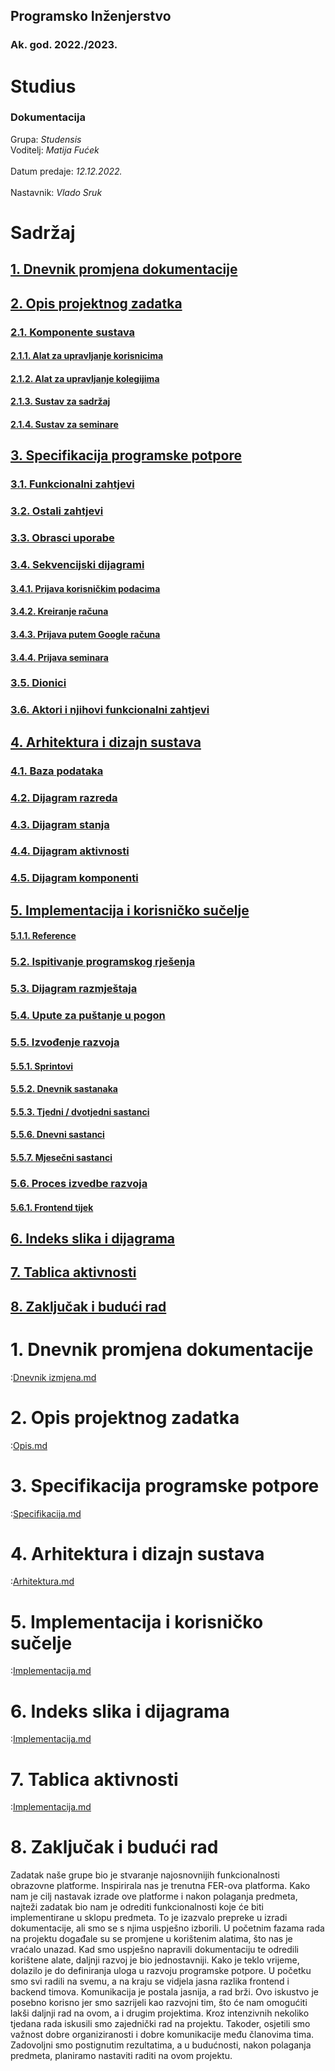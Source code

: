 <div class="cover">
	<div class="top">
		<h2> Programsko Inženjerstvo </h2>
		<h3> Ak. god. 2022./2023. </h3>
	</div>
	<div class="middle">
		<h1> Studius </h1>
		<h3> Dokumentacija </h3>
	</div>
	<div class="bottom">
		Grupa: <i> Studensis </i>
		<br/>
		Voditelj: <i> Matija Fućek </i>
		<br/>
		<br/>
		Datum predaje: <i> 12.12.2022. </i>
		<br/>
		<br/>
		Nastavnik: <i> Vlado Sruk </i>
	</div>
</div>

# Sadržaj

<!-- <table style="">
	<tr><td> 1
	</td><td style="text-align: right"> 2
	</td></tr>
</table> -->

## [1. Dnevnik promjena dokumentacije](#1)

## [2. Opis projektnog zadatka](#2)

### [2.1. Komponente sustava](#2.1)

#### [2.1.1. Alat za upravljanje korisnicima](#2.1.1)

#### [2.1.2. Alat za upravljanje kolegijima](#2.1.2)

#### [2.1.3. Sustav za sadržaj](#2.1.3)

#### [2.1.4. Sustav za seminare](#2.1.4)

## [3. Specifikacija programske potpore](#3)

### [3.1. Funkcionalni zahtjevi](#3.1)

### [3.2. Ostali zahtjevi](#3.2)

### [3.3. Obrasci uporabe](#3.3)

### [3.4. Sekvencijski dijagrami](#3.4)

#### [3.4.1. Prijava korisničkim podacima](#3.4.1)

#### [3.4.2. Kreiranje računa](#3.4.2)

#### [3.4.3. Prijava putem Google računa](#3.4.3)

#### [3.4.4. Prijava seminara](#3.4.4)

### [3.5. Dionici](#3.5)

### [3.6. Aktori i njihovi funkcionalni zahtjevi](#3.6)

## [4. Arhitektura i dizajn sustava](#4)

### [4.1. Baza podataka](#4.1)

### [4.2. Dijagram razreda](#4.2)

### [4.3. Dijagram stanja](#4.3)

### [4.4. Dijagram aktivnosti](#4.4)

### [4.5. Dijagram komponenti](#4.5)

## [5. Implementacija i korisničko sučelje](#5)

#### [5.1.1. Reference](#5.1.1)

### [5.2. Ispitivanje programskog rješenja](#5.2)

### [5.3. Dijagram razmještaja](#5.3)

### [5.4. Upute za puštanje u pogon](#5.4)

### [5.5. Izvođenje razvoja](#5.5)

#### [5.5.1. Sprintovi](#5.5.1)

#### [5.5.2. Dnevnik sastanaka](#5.5.2)

#### [5.5.3. Tjedni / dvotjedni sastanci](#5.5.3)

#### [5.5.6. Dnevni sastanci](#5.5.6)

#### [5.5.7. Mjesečni sastanci](#5.5.7)

### [5.6. Proces izvedbe razvoja](#5.6)

#### [5.6.1. Frontend tijek](#5.6.1)

## [6. Indeks slika i dijagrama](#6)

## [7. Tablica aktivnosti](#7)

## [8. Zaključak i budući rad](#8)

# 1. Dnevnik promjena dokumentacije <a name="1"> </a>

:[Dnevnik izmjena.md](./chapters/1_dnevnik.md)

# 2. Opis projektnog zadatka <a name="2"> </a>

:[Opis.md](./chapters/2_opis.md)

# 3. Specifikacija programske potpore <a name="3"> </a>

:[Specifikacija.md](./chapters/3_specifikacija.md)

# 4. Arhitektura i dizajn sustava <a name="4"> </a>

:[Arhitektura.md](./chapters/4_arhitektura.md)

# 5. Implementacija i korisničko sučelje <a name="5"> </a>

:[Implementacija.md](./chapters/5_implementacija.md)

# 6. Indeks slika i dijagrama <a name="6"> </a>

:[Implementacija.md](./chapters/6_indeks.md)

# 7. Tablica aktivnosti <a name="7"> </a>

:[Implementacija.md](./chapters/7_tablica.md)

# 8. Zaključak i budući rad <a name="8"> </a>

Zadatak naše grupe bio je stvaranje najosnovnijih funkcionalnosti obrazovne platforme. Inspirirala nas je trenutna FER-ova platforma. Kako nam je cilj nastavak izrade ove platforme i nakon polaganja predmeta, najteži zadatak bio nam je odrediti funkcionalnosti koje će biti implementirane u sklopu predmeta. To je izazvalo prepreke u izradi dokumentacije, ali smo se s njima uspješno izborili. U početnim fazama rada na projektu događale su se promjene u korištenim alatima, što nas je vraćalo unazad. Kad smo uspješno napravili dokumentaciju te odredili korištene alate, daljnji razvoj je bio jednostavniji. Kako je teklo vrijeme, dolazilo je do definiranja uloga u razvoju programske potpore. U početku smo svi radili na svemu, a na kraju se vidjela jasna razlika frontend i backend timova. Komunikacija je postala jasnija, a rad brži. Ovo iskustvo je posebno korisno jer smo sazrijeli kao razvojni tim, što će nam omogućiti lakši daljnji rad na ovom, a i drugim projektima. Kroz intenzivnih nekoliko tjedana rada iskusili smo zajednički rad na projektu. Takoder, osjetili smo važnost dobre organiziranosti i dobre komunikacije među članovima tima. Zadovoljni smo postignutim rezultatima, a u budućnosti, nakon polaganja predmeta, planiramo nastaviti raditi na ovom projektu.
